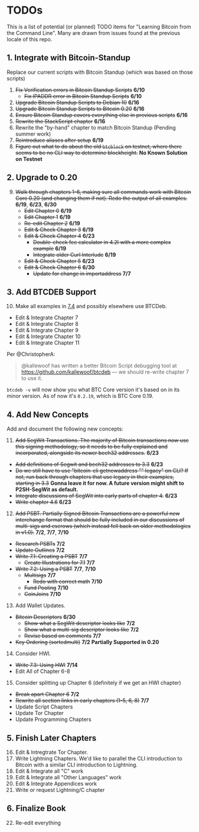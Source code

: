 # TODOs

This is a list of potential (or planned) TODO items for "Learning Bitcoin from the Command Line". Many are drawn from issues found at the previous locale of this repo.

## 1. Integrate with Bitcoin-Standup

Replace our current scripts with Bitcoin Standup (which was based on those scripts)

1. <strike>Fix Verification errors in Bitcoin Standup Scripts</strike> **6/10**
   * <strike>Fix IPADDR error in Bitcoin Standup Scripts</strike> **6/10**
2. <strike>Upgrade Bitcoin Standup Scripts to Debian 10</strike> **6/16**
3. <strike>Upgrade Bitcoin Standup Scripts to Bitcoin 0.20</strike> **6/16**
4. <strike>Ensure Bitcoin Standup covers everything else in previous scripts</strike> **6/16**
5. <strike>Rewrite the StackScript chapter</strike> **6/16**
6. Rewrite the "by-hand" chapter to match Bitcoin Standup (Pending summer work)
7. <strike>Reintroduce aliases after setup</strike> **6/19**
8. <strike>Figure out what to do about the old `btcblock` on testnet, where there seems to be no CLI way to determine blockheight.</strike> **No Known Solution on Testnet**

## 2. Upgrade to 0.20

9. <strike>Walk through chapters 1-6, making sure all commands work with Bitcoin Core 0.20 (and changing them if not). Redo the output of all examples.</strike> **6/19**, **6/23**, **6/30**
   * <strike>Edit Chapter 0</strike> **6/19**
   * <strike>Edit Chapter 1</strike> **6/19**
   * <strike>Re-edit Chapter 2</strike> **6/19**
   * <strike>Edit & Check Chapter 3</strike> **6/19**
   * <strike>Edit & Check Chapter 4</strike> **6/23**
      * <strike>Double-check fee calculator in 4.2I with a more complex example</strike> **6/19**
      * <strike>Integrate older Curl Interlude</strike> **6/19**
   * <strike>Edit & Check Chapter 5</strike> **6/23**
   * <strike>Edit & Check Chapter 6</strike> **6/30**
      * <strike>Update for change in importaddress</strike> **7/7**
   
## 3. Add BTCDEB Support

10. Make all examples in [7.4](https://github.com/BlockchainCommons/Learning-Bitcoin-from-the-Command-Line/blob/master/07_4_Testing_a_Bitcoin_Script.md) and possibly elsewhere use BTCDeb.
   * Edit & Integrate Chapter 7
   * Edit & Integrate Chapter 8
   * Edit & Integrate Chapter 9
   * Edit & Integrate Chapter 10
   * Edit & Integrate Chapter 11

Per @ChristopherA:

> @kallewoof has written a better Bitcoin Script debugging tool at https://github.com/kallewoof/btcdeb — we should re-write chapter 7 to use it.

`btcdeb -v` will now show you what BTC Core version it's based on in its minor version. As of now it's `0.2.19`, which is BTC Core 0.19.

## 4. Add New Concepts

Add and document the following new concepts:

11. <strike>Add SegWit Transactions. The majority of Bitcoin transactions now use this signing methodology, so it needs to be fully explained and incorporated, alongside its newer bech32 addresses.</strike> **6/23**
   * <strike>Add definitions of Segwit and bech32 addresses to 3.3</strike> **6/23**
   * <strike>Do we still have to use "bitcoin-cli getnewaddress "" legacy" on CLI? If not, run back through chapters that use legacy in their examples, starting in 3.3</strike> **Gonna leave it for now. A future version might shift to P2SH-SegWit as default.**
   * <strike>Integrate discussions of SegWit into early parts of chapter 4.</strike> **6/23**
   * <strike>Write chapter 4.6</strike> **6/23**
12. <strike>Add PSBT. Partially Signed Bitcoin Transactions are a powerful new interchange format that should be fully included in our discussions of multi-sigs and escrows (which instead fell back on older methodologies in v1.0).</strike> **7/2**, **7/7**, **7/10**
   * <strike>Research PSBTs</strike> **7/2**
   * <strike>Update Outlines</strike> **7/2**
   * <strike>Write 7.1: Creating a PSBT</strike> **7/7**
      * <strike>Create Illustrations for 7.1</strike> **7/7**
   * <strike>Write 7.2: Using a PSBT</strike> **7/7**, **7/10**
      * <strike>Multisigs</strike> **7/7**
         * <strike>Redo with correct math</strike> **7/10**
      * <strike>Fund Pooling</strike> **7/10**
      * <strike>CoinJoins</strike> **7/10**
      
13. Add Wallet Updates.
   * <strike>Bitcoin Descriptors</strike> **6/30**
      * <strike>Show what a SegWit descriptor looks like</strike> **7/2**
      * <strike>Show what a multi-sig descriptor looks like</strike> **7/2**
      * <strike>Revise based on comments</strike> **7/7**
   * <strike>Key Ordering (sortedmulti)</strike> **7/2** **Partially Supported in 0.20**
14. Consider HWI.
  * <strike>Write 7.3: Using HWI</strike> **7/14**
  * Edit All of Chapter 6-8
15. Consider splitting up Chapter 6 (definitely if we get an HWI chapter)
   * <strike>Break apart Chapter 6</strike> **7/2**
   * <strike>Rewrite all section links in early chapters (1-5, 6, 8)</strike> **7/7**
   * Update Script Chapters
   * Update Tor Chapter
   * Update Programming Chapters
   
## 5. Finish Later Chapters

16. Edit & Intregtrate Tor Chapter. 
17. Write Lightning Chapters. We'd like to parallel the CLI introduction to Bitcoin with a similar CLI introduction to Lightning.
18. Edit & Integrate all "C" work
19. Edit & Integrate all "Other Languages" work
20. Edit & Integrate Appendices work
21. Write or request Lightning/C chapter

## 6. Finalize Book

22. Re-edit everything
